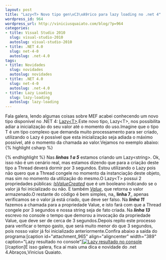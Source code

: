 ```yaml
--- 
layout: post
title: "Lazy<T> Novo tipo gen\xC3\xA9rico para lazy loading no .net 4"
wordpress_id: 964
wordpress_url: http://viniciusquaiato.com/blog/?p=964
categories: 
- title: Visual Studio 2010
  slug: visual-studio-2010
  autoslug: visual-studio-2010
- title: .NET 4.0
  slug: net-4-0
  autoslug: .net-4.0
tags: 
- title: Novidades
  slug: novidades
  autoslug: novidades
- title: .NET 4.0
  slug: net-4-0
  autoslug: .net-4.0
- title: Lazy Loading
  slug: lazy-loading
  autoslug: lazy-loading
---
```

Fala galera, lendo algumas coisas sobre MEF acabei conhecendo um novo tipo disponível no .NET 4: [Lazy&lt;T&gt;](http://msdn.microsoft.com/en-us/library/dd642331(v=VS.100).aspx).Este novo tipo, Lazy&lt;T&gt;, nos possibilita adiar a inicialização do seu valor até o momento do uso.Imagine que o tipo T é um tipo complexo que demanda muito processamento para ser criado, utilizando o Lazy é possível que esta inicialização seja adiada o máximo possível, até o momento da chamada ao valor.Vejamos no exemplo abaixo:
{% highlight csharp %}

{% endhighlight %}
Nas _**linhas 1 a 5**_ estamos criando um Lazy&lt;string&gt;. Ok, isso não é um cenário real, mas estamos dizendo que para a criação deste tipo a Thread deverá dormir por 3 segundos. Estou utilizando o Lazy pois não quero que a Thread congele no momento da instanciação deste objeto, mas sim no momento da utilização do mesmo.O Lazy&lt;T&gt; possui 2 propriedades públicas: _[IsValueCreated](http://msdn.microsoft.com/en-us/library/dd642334(v=VS.100).aspx)_ que é um booleano indicando se o valor já foi inicializado ou não. E também _[Value](http://msdn.microsoft.com/en-us/library/dd642177(v=VS.100).aspx)_, que retorna o valor armazenado.O restante do código é bem simples, na_ **linha 7**_ apenas verificamos se o valor já está criado, que deve ser falso. Na _**linha 11**_ fazemos a chamada para a propriedade Value, e isto fará com que a Thread congele por 3 segundos e nossa string seja de fato criada. Na _**linha 13**_ escrevo no console o tempo que demorou a invocação da propriedade Value, que deve ser de cerca de 3 segundos.Depois repito este processo para verificar o tempo gasto, que será muito menor do que 3 segundos, pois nosso valor já foi inicializado anteriormente.Confira abaixo a saída do programa:[caption id="attachment_965" align="aligncenter" width="389" caption="Lazy<t> resultado no console"][![Lazy<t> resultado no console](http://viniciusquaiato.com/blog/wp-content/uploads/2010/05/lazy_t_.png "Lazy<t> resultado no console")</t></t>](http://viniciusquaiato.com/blog/wp-content/uploads/2010/05/lazy_t_.png)[/caption]É isso galera, fica aí mais uma dica e novidade do .net 4.Abraços,Vinicius Quaiato.</t>
